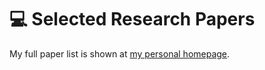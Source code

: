 
# 💻 Selected Research Papers

My full paper list is shown at [my personal homepage](https://yiyi-philosophy.github.io/yiran_ding.github.io/).

